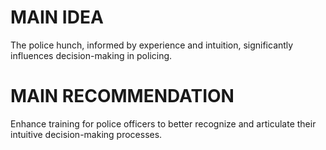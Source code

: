# MAIN IDEA
The police hunch, informed by experience and intuition, significantly influences decision-making in policing.

# MAIN RECOMMENDATION
Enhance training for police officers to better recognize and articulate their intuitive decision-making processes.
